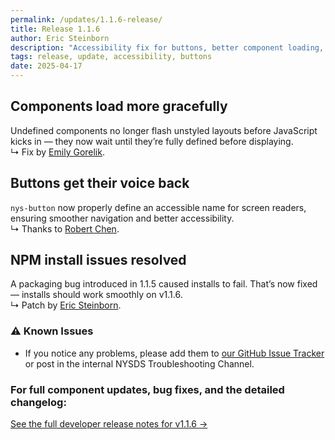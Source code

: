 ```yaml
---
permalink: /updates/1.1.6-release/
title: Release 1.1.6
author: Eric Steinborn
description: "Accessibility fix for buttons, better component loading, and an npm install fix."
tags: release, update, accessibility, buttons
date: 2025-04-17
---
```


## Components load more gracefully
Undefined components no longer flash unstyled layouts before JavaScript kicks in — they now wait until they’re fully defined before displaying.  
↳ Fix by [Emily Gorelik](https://github.com/emilygorelik).  

## Buttons get their voice back
`nys-button` now properly define an accessible name for screen readers, ensuring smoother navigation and better accessibility.  
↳ Thanks to [Robert Chen](https://github.com/NovaCat35).  

## NPM install issues resolved
A packaging bug introduced in 1.1.5 caused installs to fail. That’s now fixed — installs should work smoothly on v1.1.6.  
↳ Patch by [Eric Steinborn](https://github.com/esteinborn).  

### ⚠️ Known Issues
- If you notice any problems, please add them to [our GitHub Issue Tracker](https://github.com/ITS-HCD/nysds/issues) or post in the internal NYSDS Troubleshooting Channel.  

### For full component updates, bug fixes, and the detailed changelog:  
[See the full developer release notes for v1.1.6 →](https://github.com/ITS-HCD/nysds/releases/tag/v1.1.6 "https://github.com/its-hcd/nysds/releases/tag/v1.1.6")
